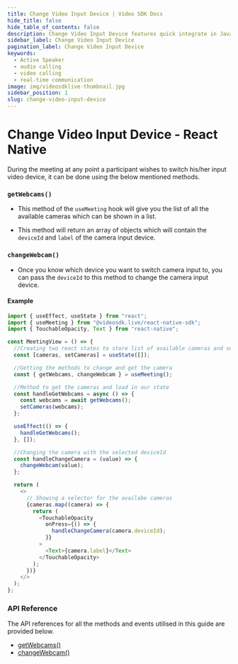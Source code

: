 ```yaml
---
title: Change Video Input Device | Video SDK Docs
hide_title: false
hide_table_of_contents: false
description: Change Video Input Device features quick integrate in Javascript, React JS, Android, IOS, React Native, Flutter with Video SDK to add live video & audio conferencing to your applications.
sidebar_label: Change Video Input Device
pagination_label: Change Video Input Device
keywords:
  - Active Speaker
  - audio calling
  - video calling
  - real-time communication
image: img/videosdklive-thumbnail.jpg
sidebar_position: 1
slug: change-video-input-device
---
```


# Change Video Input Device - React Native

During the meeting at any point a participant wishes to switch his/her input video device, it can be done using the below mentioned methods.

### `getWebcams()`

- This method of the `useMeeting` hook will give you the list of all the available cameras which can be shown in a list.

- This method will return an array of objects which will contain the `deviceId` and `label` of the camera input device.

### `changeWebcam()`

- Once you know which device you want to switch camera input to, you can pass the `deviceId` to this method to change the camera input device.

#### Example

```js
import { useEffect, useState } from "react";
import { useMeeting } from "@videosdk.live/react-native-sdk";
import { TouchableOpacity, Text } from "react-native";

const MeetingView = () => {
  //Creating two react states to store list of available cameras and selected camera
  const [cameras, setCameras] = useState([]);

  //Getting the methods to change and get the camera
  const { getWebcams, changeWebcam } = useMeeting();

  //Method to get the cameras and load in our state
  const handleGetWebcams = async () => {
    const webcams = await getWebcams();
    setCameras(webcams);
  };

  useEffect(() => {
    handleGetWebcams();
  }, []);

  //Changing the camera with the selected deviceId
  const handleChangeCamera = (value) => {
    changeWebcam(value);
  };

  return (
    <>
      // Showing a selector for the availabe cameras
      {cameras.map((camera) => {
        return (
          <TouchableOpacity
            onPress={() => {
              handleChangeCamera(camera.deviceId);
            }}
          >
            <Text>{camera.label}</Text>
          </TouchableOpacity>
        );
      })}
    </>
  );
};
```

### API Reference

The API references for all the methods and events utilised in this guide are provided below.

- [getWebcams()](/react-native/api/sdk-reference/use-meeting/methods#getwebcams)
- [changeWebcam()](/react-native/api/sdk-reference/use-meeting/methods#changewebcam)

